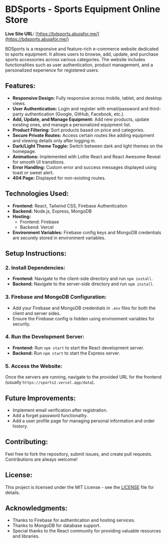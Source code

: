 # BDSports - Sports Equipment Online Store

**Live Site URL:** [https://bdsports.abujafor.me/](https://bdsports.abujafor.me/)

BDSports is a responsive and feature-rich e-commerce website dedicated to sports equipment. It allows users to browse, add, update, and purchase sports accessories across various categories. The website includes functionalities such as user authentication, product management, and a personalized experience for registered users.

## Features:
- **Responsive Design:** Fully responsive across mobile, tablet, and desktop views.
- **User Authentication:** Login and register with email/password and third-party authentication (Google, GitHub, Facebook, etc.).
- **Add, Update, and Manage Equipment:** Add new products, update existing ones, and manage a personalized equipment list.
- **Product Filtering:** Sort products based on price and categories.
- **Secure Private Routes:** Access certain routes like adding equipment and viewing details only after logging in.
- **Dark/Light Theme Toggle:** Switch between dark and light themes on the homepage.
- **Animations:** Implemented with Lottie React and React Awesome Reveal for smooth UI transitions.
- **Error Handling:** Custom error and success messages displayed using toast or sweet alert.
- **404 Page:** Displayed for non-existing routes.

## Technologies Used:
- **Frontend:** React, Tailwind CSS, Firebase Authentication
- **Backend:** Node.js, Express, MongoDB
- **Hosting:** 
  - Frontend: Firebase
  - Backend: Vercel
- **Environment Variables:** Firebase config keys and MongoDB credentials are securely stored in environment variables.

## Setup Instructions:

<!-- ### 1. Clone the Repositories:
Clone both client-side and server-side repositories:
- **Client-side repository:** `git clone https://github.com/abujaforhadi/equisports-client.git`
- **Server-side repository:** `git clone https://github.com/abujaforhadi/equisports-server.git` -->

### 2. Install Dependencies:
- **Frontend:** Navigate to the client-side directory and run `npm install`.
- **Backend:** Navigate to the server-side directory and run `npm install`.

### 3. Firebase and MongoDB Configuration:
- Add your Firebase and MongoDB credentials in `.env` files for both the client and server sides.
- Ensure the Firebase config is hidden using environment variables for security.

### 4. Run the Development Server:
- **Frontend:** Run `npm start` to start the React development server.
- **Backend:** Run `npm start` to start the Express server.

### 5. Access the Website:
Once the servers are running, navigate to the provided URL for the frontend (usually `https://sports2.vercel.app/data`).

## Future Improvements:
- Implement email verification after registration.
- Add a forget password functionality.
- Add a user profile page for managing personal information and order history.

## Contributing:
Feel free to fork the repository, submit issues, and create pull requests. Contributions are always welcome!

## License:
This project is licensed under the MIT License - see the [LICENSE](LICENSE) file for details.

## Acknowledgments:
- Thanks to Firebase for authentication and hosting services.
- Thanks to MongoDB for database support.
- Special thanks to the React community for providing valuable resources and libraries.

